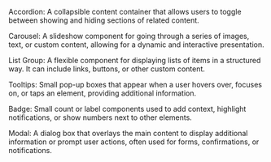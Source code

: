 Accordion:
A collapsible content container that allows users to toggle between showing and hiding sections of related content.

Carousel:
A slideshow component for going through a series of images, text, or custom content, allowing for a dynamic and interactive presentation.

List Group:
A flexible component for displaying lists of items in a structured way. It can include links, buttons, or other custom content.

Tooltips:
Small pop-up boxes that appear when a user hovers over, focuses on, or taps an element, providing additional information.

Badge:
Small count or label components used to add context, highlight notifications, or show numbers next to other elements.

Modal:
A dialog box that overlays the main content to display additional information or prompt user actions, often used for forms, confirmations, or notifications.

